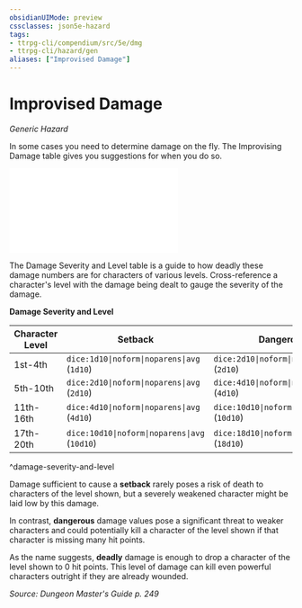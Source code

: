 ```yaml
---
obsidianUIMode: preview
cssclasses: json5e-hazard
tags:
- ttrpg-cli/compendium/src/5e/dmg
- ttrpg-cli/hazard/gen
aliases: ["Improvised Damage"]
---
```

# Improvised Damage
*Generic Hazard*  

In some cases you need to determine damage on the fly. The Improvising Damage table gives you suggestions for when you do so.

![Improvising Damage](3-Mechanics/CLI/tables/improvising-damage.md)

The Damage Severity and Level table is a guide to how deadly these damage numbers are for characters of various levels. Cross-reference a character's level with the damage being dealt to gauge the severity of the damage.

**Damage Severity and Level**

| Character Level | Setback | Dangerous | Deadly |
|-----------------|---------|-----------|--------|
| 1st-4th | `dice:1d10\|noform\|noparens\|avg` (`1d10`) | `dice:2d10\|noform\|noparens\|avg` (`2d10`) | `dice:4d10\|noform\|noparens\|avg` (`4d10`) |
| 5th-10th | `dice:2d10\|noform\|noparens\|avg` (`2d10`) | `dice:4d10\|noform\|noparens\|avg` (`4d10`) | `dice:10d10\|noform\|noparens\|avg` (`10d10`) |
| 11th-16th | `dice:4d10\|noform\|noparens\|avg` (`4d10`) | `dice:10d10\|noform\|noparens\|avg` (`10d10`) | `dice:18d10\|noform\|noparens\|avg` (`18d10`) |
| 17th-20th | `dice:10d10\|noform\|noparens\|avg` (`10d10`) | `dice:18d10\|noform\|noparens\|avg` (`18d10`) | `dice:24d10\|noform\|noparens\|avg` (`24d10`) |
^damage-severity-and-level

Damage sufficient to cause a **setback** rarely poses a risk of death to characters of the level shown, but a severely weakened character might be laid low by this damage.

In contrast, **dangerous** damage values pose a significant threat to weaker characters and could potentially kill a character of the level shown if that character is missing many hit points.

As the name suggests, **deadly** damage is enough to drop a character of the level shown to 0 hit points. This level of damage can kill even powerful characters outright if they are already wounded.

*Source: Dungeon Master's Guide p. 249*